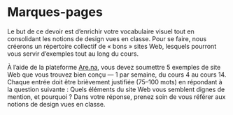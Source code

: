 # Marques-pages

Le but de ce devoir est d’enrichir votre vocabulaire visuel tout en consolidant les notions de design vues en classe. Pour se faire, nous créerons un répertoire collectif de « bons » sites Web, lesquels pourront vous servir d’exemples tout au long du cours.

À l’aide de la plateforme [Are.na](https://www.are.na/maxime-pigeon/creation-et-design-de-site-web-582-21w-ma), vous devez soumettre 5 exemples de site Web que vous trouvez bien conçu — 1 par semaine, du cours 4 au cours 14. Chaque entrée doit être brièvement justifiée (75–100 mots) en répondant à la question suivante : Quels éléments du site Web vous semblent dignes de mention, et pourquoi ? Dans votre réponse, prenez soin de vous référer aux notions de design vues en classe.
